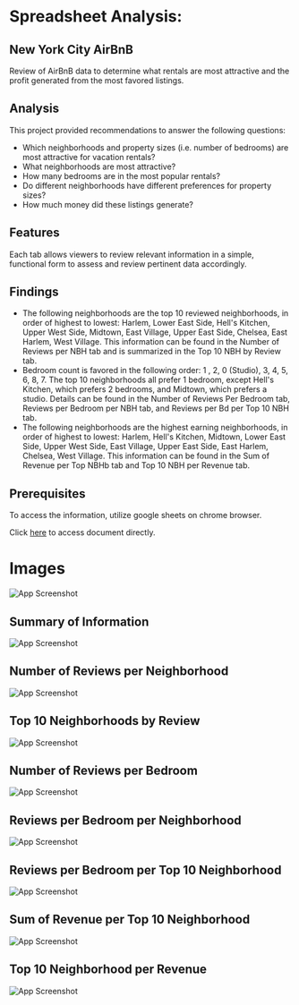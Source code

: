 
# Spreadsheet Analysis:  
## New York City AirBnB 

Review of AirBnB data to determine what rentals are most attractive and the profit generated from the most favored listings. 

## Analysis
This project provided recommendations to answer the following questions:
- Which neighborhoods and property sizes (i.e. number of bedrooms) are most attractive for vacation rentals?
- What neighborhoods are most attractive?
- How many bedrooms are in the most popular rentals? 
- Do different neighborhoods have different preferences for property sizes?
- How much money did these listings generate?

## Features
Each tab allows viewers to review relevant information in a simple, functional form to assess and review pertinent data accordingly. 

## Findings
- The following neighborhoods are the top 10 reviewed neighborhoods, in order of highest to lowest: Harlem, Lower East Side, Hell's Kitchen, Upper West Side, Midtown, East Village, Upper East Side, Chelsea, East Harlem, West Village. This information can be found in the Number of Reviews per NBH tab and is summarized in the Top 10 NBH by Review tab.
- Bedroom count is favored in the following order: 1 , 2, 0 (Studio), 3, 4, 5, 6, 8, 7.  The top 10 neighborhoods all prefer 1 bedroom, except Hell's Kitchen, which prefers 2 bedrooms, and Midtown, which prefers a studio. Details can be found in the Number of Reviews Per Bedroom tab, Reviews per Bedroom per NBH tab, and Reviews per Bd per Top 10 NBH tab.
- The following neighborhoods are the highest earning neighborhoods, in order of highest to lowest: Harlem, Hell's Kitchen, Midtown, Lower East Side, Upper West Side, East Village, Upper East Side, East Harlem, Chelsea, West Village. This information can be found in the Sum of Revenue per Top NBHb tab and Top 10 NBH per Revenue tab.

## Prerequisites 
To access the information, utilize google sheets on chrome browser.  

Click [here](https://docs.google.com/spreadsheets/d/1W9gfT8hIRsnP9PVvCvkoAFkpUeZi0AxZLFoykeSzANw/edit?usp=sharing) to access document directly. 










# Images

![App Screenshot](https://github.com/Belle-George/TripleTenProjects/issues/5#issue-3246767130)

## Summary of Information  
![App Screenshot](https://github.com/user-attachments/assets/1e43928b-7a89-4780-8fe7-737b175596d6)

## Number of Reviews per Neighborhood 
![App Screenshot](https://github.com/user-attachments/assets/dc33f6a1-8237-4fac-b8dc-ea74d2fb9e03)

## Top 10 Neighborhoods by Review 
![App Screenshot](https://github.com/user-attachments/assets/24bbd25c-d54e-4104-b1df-839e243ab544)

## Number of Reviews per Bedroom 
![App Screenshot](https://github.com/user-attachments/assets/4de282f7-6948-42ad-80b8-0afede98ab09)

## Reviews per Bedroom per Neighborhood 
![App Screenshot](https://github.com/user-attachments/assets/86a6253f-9786-4380-8320-380cf21413d4)

## Reviews per Bedroom per Top 10 Neighborhood 
![App Screenshot](https://github.com/user-attachments/assets/433f31e6-36ea-4c15-b373-b3060dfe5688)

## Sum of Revenue per Top 10 Neighborhood 
![App Screenshot](https://github.com/user-attachments/assets/744a0d93-86ac-4f52-9ecd-04d7c8023cac)

## Top 10 Neighborhood per Revenue 
![App Screenshot](https://github.com/user-attachments/assets/4bbf5bce-399d-4316-9f24-d315d8030928)

